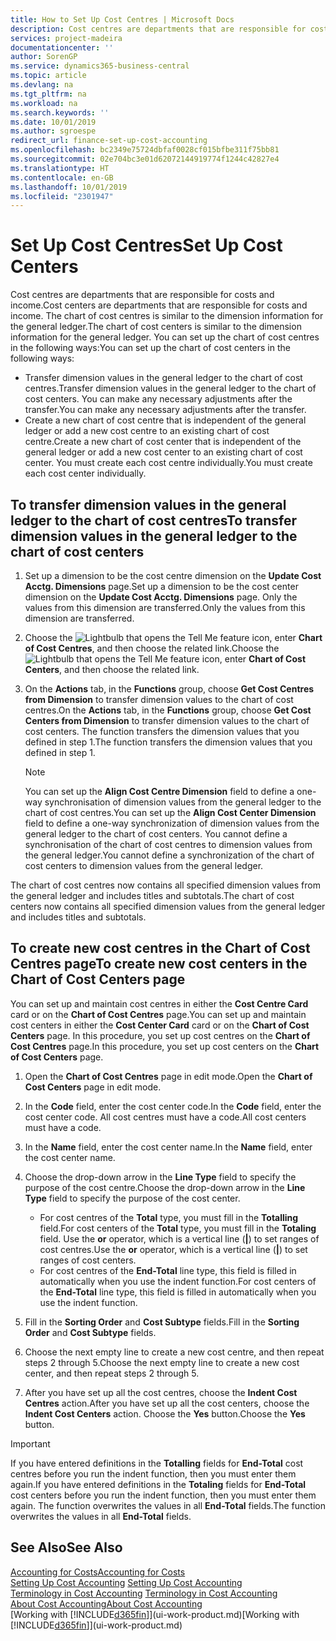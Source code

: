 ```yaml
---
title: How to Set Up Cost Centres | Microsoft Docs
description: Cost centres are departments that are responsible for costs and income. The chart of cost centres is similar to the dimension information for the general ledger.
services: project-madeira
documentationcenter: ''
author: SorenGP
ms.service: dynamics365-business-central
ms.topic: article
ms.devlang: na
ms.tgt_pltfrm: na
ms.workload: na
ms.search.keywords: ''
ms.date: 10/01/2019
ms.author: sgroespe
redirect_url: finance-set-up-cost-accounting
ms.openlocfilehash: bc2349e75724dbfaf0028cf015bfbe311f75bb81
ms.sourcegitcommit: 02e704bc3e01d62072144919774f1244c42827e4
ms.translationtype: HT
ms.contentlocale: en-GB
ms.lasthandoff: 10/01/2019
ms.locfileid: "2301947"
---
```

# <a name="set-up-cost-centers"></a><span data-ttu-id="3e975-104">Set Up Cost Centres</span><span class="sxs-lookup"><span data-stu-id="3e975-104">Set Up Cost Centers</span></span>
<span data-ttu-id="3e975-105">Cost centres are departments that are responsible for costs and income.</span><span class="sxs-lookup"><span data-stu-id="3e975-105">Cost centers are departments that are responsible for costs and income.</span></span> <span data-ttu-id="3e975-106">The chart of cost centres is similar to the dimension information for the general ledger.</span><span class="sxs-lookup"><span data-stu-id="3e975-106">The chart of cost centers is similar to the dimension information for the general ledger.</span></span> <span data-ttu-id="3e975-107">You can set up the chart of cost centres in the following ways:</span><span class="sxs-lookup"><span data-stu-id="3e975-107">You can set up the chart of cost centers in the following ways:</span></span>  

-   <span data-ttu-id="3e975-108">Transfer dimension values in the general ledger to the chart of cost centres.</span><span class="sxs-lookup"><span data-stu-id="3e975-108">Transfer dimension values in the general ledger to the chart of cost centers.</span></span> <span data-ttu-id="3e975-109">You can make any necessary adjustments after the transfer.</span><span class="sxs-lookup"><span data-stu-id="3e975-109">You can make any necessary adjustments after the transfer.</span></span>  
-   <span data-ttu-id="3e975-110">Create a new chart of cost centre that is independent of the general ledger or add a new cost centre to an existing chart of cost centre.</span><span class="sxs-lookup"><span data-stu-id="3e975-110">Create a new chart of cost center that is independent of the general ledger or add a new cost center to an existing chart of cost center.</span></span> <span data-ttu-id="3e975-111">You must create each cost centre individually.</span><span class="sxs-lookup"><span data-stu-id="3e975-111">You must create each cost center individually.</span></span>  

## <a name="to-transfer-dimension-values-in-the-general-ledger-to-the-chart-of-cost-centers"></a><span data-ttu-id="3e975-112">To transfer dimension values in the general ledger to the chart of cost centres</span><span class="sxs-lookup"><span data-stu-id="3e975-112">To transfer dimension values in the general ledger to the chart of cost centers</span></span>  
1.  <span data-ttu-id="3e975-113">Set up a dimension to be the cost centre dimension on the **Update Cost Acctg. Dimensions** page.</span><span class="sxs-lookup"><span data-stu-id="3e975-113">Set up a dimension to be the cost center dimension on the **Update Cost Acctg. Dimensions** page.</span></span> <span data-ttu-id="3e975-114">Only the values from this dimension are transferred.</span><span class="sxs-lookup"><span data-stu-id="3e975-114">Only the values from this dimension are transferred.</span></span>  
2.  <span data-ttu-id="3e975-115">Choose the ![Lightbulb that opens the Tell Me feature](media/ui-search/search_small.png "Tell me what you want to do") icon, enter **Chart of Cost Centres**, and then choose the related link.</span><span class="sxs-lookup"><span data-stu-id="3e975-115">Choose the ![Lightbulb that opens the Tell Me feature](media/ui-search/search_small.png "Tell me what you want to do") icon, enter **Chart of Cost Centers**, and then choose the related link.</span></span>  
3.  <span data-ttu-id="3e975-116">On the **Actions** tab, in the **Functions** group, choose **Get Cost Centres from Dimension** to transfer dimension values to the chart of cost centres.</span><span class="sxs-lookup"><span data-stu-id="3e975-116">On the **Actions** tab, in the **Functions** group, choose **Get Cost Centers from Dimension** to transfer dimension values to the chart of cost centers.</span></span> <span data-ttu-id="3e975-117">The function transfers the dimension values that you defined in step 1.</span><span class="sxs-lookup"><span data-stu-id="3e975-117">The function transfers the dimension values that you defined in step 1.</span></span>  

    > [!NOTE]  
    >  <span data-ttu-id="3e975-118">You can set up the **Align Cost Centre Dimension**  field to define a one-way synchronisation of dimension values from the general ledger to the chart of cost centres.</span><span class="sxs-lookup"><span data-stu-id="3e975-118">You can set up the **Align Cost Center Dimension**  field to define a one-way synchronization of dimension values from the general ledger to the chart of cost centers.</span></span> <span data-ttu-id="3e975-119">You cannot define a synchronisation of the chart of cost centres to dimension values from the general ledger.</span><span class="sxs-lookup"><span data-stu-id="3e975-119">You cannot define a synchronization of the chart of cost centers to dimension values from the general ledger.</span></span>  

<span data-ttu-id="3e975-120">The chart of cost centres now contains all specified dimension values from the general ledger and includes titles and subtotals.</span><span class="sxs-lookup"><span data-stu-id="3e975-120">The chart of cost centers now contains all specified dimension values from the general ledger and includes titles and subtotals.</span></span>  

## <a name="to-create-new-cost-centers-in-the-chart-of-cost-centers-page"></a><span data-ttu-id="3e975-121">To create new cost centres in the Chart of Cost Centres page</span><span class="sxs-lookup"><span data-stu-id="3e975-121">To create new cost centers in the Chart of Cost Centers page</span></span>  
<span data-ttu-id="3e975-122">You can set up and maintain cost centres in either the **Cost Centre Card** card or on the **Chart of Cost Centres** page.</span><span class="sxs-lookup"><span data-stu-id="3e975-122">You can set up and maintain cost centers in either the **Cost Center Card** card or on the **Chart of Cost Centers** page.</span></span> <span data-ttu-id="3e975-123">In this procedure, you set up cost centres on the **Chart of Cost Centres** page.</span><span class="sxs-lookup"><span data-stu-id="3e975-123">In this procedure, you set up cost centers on the **Chart of Cost Centers** page.</span></span>  

1. <span data-ttu-id="3e975-124">Open the **Chart of Cost Centres** page in edit mode.</span><span class="sxs-lookup"><span data-stu-id="3e975-124">Open the **Chart of Cost Centers** page in edit mode.</span></span>  
2. <span data-ttu-id="3e975-125">In the **Code** field, enter the cost center code.</span><span class="sxs-lookup"><span data-stu-id="3e975-125">In the **Code** field, enter the cost center code.</span></span> <span data-ttu-id="3e975-126">All cost centres must have a code.</span><span class="sxs-lookup"><span data-stu-id="3e975-126">All cost centers must have a code.</span></span>  
3. <span data-ttu-id="3e975-127">In the **Name** field, enter the cost center name.</span><span class="sxs-lookup"><span data-stu-id="3e975-127">In the **Name** field, enter the cost center name.</span></span>  
4. <span data-ttu-id="3e975-128">Choose the drop-down arrow in the **Line Type** field to specify the purpose of the cost centre.</span><span class="sxs-lookup"><span data-stu-id="3e975-128">Choose the drop-down arrow in the **Line Type** field to specify the purpose of the cost center.</span></span>  

    - <span data-ttu-id="3e975-129">For cost centres of the **Total** type, you must fill in the **Totalling** field.</span><span class="sxs-lookup"><span data-stu-id="3e975-129">For cost centers of the **Total** type, you must fill in the **Totaling** field.</span></span> <span data-ttu-id="3e975-130">Use the **or** operator, which is a vertical line (**&#124;**) to set ranges of cost centres.</span><span class="sxs-lookup"><span data-stu-id="3e975-130">Use the **or** operator, which is a vertical line (**&#124;**) to set ranges of cost centers.</span></span>  
    - <span data-ttu-id="3e975-131">For cost centres of the **End-Total** line type, this field is filled in automatically when you use the indent function.</span><span class="sxs-lookup"><span data-stu-id="3e975-131">For cost centers of the **End-Total** line type, this field is filled in automatically when you use the indent function.</span></span>  
5.  <span data-ttu-id="3e975-132">Fill in the **Sorting Order** and **Cost Subtype** fields.</span><span class="sxs-lookup"><span data-stu-id="3e975-132">Fill in the **Sorting Order** and **Cost Subtype** fields.</span></span>  
6.  <span data-ttu-id="3e975-133">Choose the next empty line to create a new cost centre, and then repeat steps 2 through 5.</span><span class="sxs-lookup"><span data-stu-id="3e975-133">Choose the next empty line to create a new cost center, and then repeat steps 2 through 5.</span></span>  
7.  <span data-ttu-id="3e975-134">After you have set up all the cost centres, choose the **Indent Cost Centres** action.</span><span class="sxs-lookup"><span data-stu-id="3e975-134">After you have set up all the cost centers, choose the **Indent Cost Centers** action.</span></span> <span data-ttu-id="3e975-135">Choose the **Yes** button.</span><span class="sxs-lookup"><span data-stu-id="3e975-135">Choose the **Yes** button.</span></span>  

> [!IMPORTANT]  
>  <span data-ttu-id="3e975-136">If you have entered definitions in the **Totalling** fields for **End-Total** cost centres before you run the indent function, then you must enter them again.</span><span class="sxs-lookup"><span data-stu-id="3e975-136">If you have entered definitions in the **Totaling** fields for **End-Total** cost centers before you run the indent function, then you must enter them again.</span></span> <span data-ttu-id="3e975-137">The function overwrites the values in all **End-Total** fields.</span><span class="sxs-lookup"><span data-stu-id="3e975-137">The function overwrites the values in all **End-Total** fields.</span></span>  

## <a name="see-also"></a><span data-ttu-id="3e975-138">See Also</span><span class="sxs-lookup"><span data-stu-id="3e975-138">See Also</span></span>  
[<span data-ttu-id="3e975-139">Accounting for Costs</span><span class="sxs-lookup"><span data-stu-id="3e975-139">Accounting for Costs</span></span>](finance-manage-cost-accounting.md)  
<span data-ttu-id="3e975-140">[Setting Up Cost Accounting](finance-set-up-cost-accounting.md) </span><span class="sxs-lookup"><span data-stu-id="3e975-140">[Setting Up Cost Accounting](finance-set-up-cost-accounting.md) </span></span>  
<span data-ttu-id="3e975-141">[Terminology in Cost Accounting](finance-terminology-in-cost-accounting.md) </span><span class="sxs-lookup"><span data-stu-id="3e975-141">[Terminology in Cost Accounting](finance-terminology-in-cost-accounting.md) </span></span>  
[<span data-ttu-id="3e975-142">About Cost Accounting</span><span class="sxs-lookup"><span data-stu-id="3e975-142">About Cost Accounting</span></span>](finance-about-cost-accounting.md)  
<span data-ttu-id="3e975-143">[Working with [!INCLUDE[d365fin](includes/d365fin_md.md)]](ui-work-product.md)</span><span class="sxs-lookup"><span data-stu-id="3e975-143">[Working with [!INCLUDE[d365fin](includes/d365fin_md.md)]](ui-work-product.md)</span></span>
